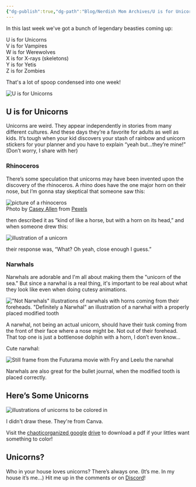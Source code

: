 ```yaml
---
{"dg-publish":true,"dg-path":"Blog/Nerdish Mom Archives/U is for Unicorns.md","permalink":"/blog/nerdish-mom-archives/u-is-for-unicorns/","title":"U is for Unicorns","tags":["homeschool"],"noteIcon":"","created":"","updated":"2023-07-12T22:35:01.000-04:00"}
---
```



In this last week we've got a bunch of legendary beasties coming up:

U is for Unicorns  
V is for Vampires  
W is for Werewolves  
X is for X-rays (skeletons)   
Y is for Yetis  
Z is for Zombies

That's a lot of spoop condensed into one week! 

![U is for Unicorns](https://i.imgur.com/veDix3R.png)


## **U is for Unicorns**

Unicorns are weird. They appear independently in stories from many different cultures. And these days they’re a favorite for adults as well as kids. It’s tough when your kid discovers your stash of rainbow and unicorn stickers for your planner and you have to explain “yeah but...they’re mine!” (Don’t worry, I share with her)

### **Rhinoceros**

There’s some speculation that unicorns may have been invented upon the discovery of the rhinoceros. A rhino does have the one major horn on their nose, but I’m gonna stay skeptical that someone saw this:

![picture of a rhinoceros](https://i.imgur.com/OMfCpKm.png)  
Photo by [Casey Allen](https://www.pexels.com/@caseygeneallen?utm_content=attributionCopyText&utm_medium=referral&utm_source=pexels) from [Pexels](https://www.pexels.com/photo/africa-wildlife-wilderness-rhino-16040/?utm_content=attributionCopyText&utm_medium=referral&utm_source=pexels)

then described it as “kind of like a horse, but with a horn on its head,” and when someone drew this:

![illustration of a unicorn](https://i.imgur.com/sjLhYwh.png)

their response was, “What? Oh yeah, close enough I guess.”

### **Narwhals**

Narwhals are adorable and I'm all about making them the "unicorn of the sea." But since a narwhal is a real thing, it's important to be real about what they look like even when doing cutesy animations. 

!["Not Narwhals" illustrations of narwhals with horns coming from their foreheads. "Definitely a Narwhal" an illustration of a narwhal with a properly placed modified tooth](https://i.imgur.com/71pwZKY.png)

A narwhal, not being an actual unicorn, should have their tusk coming from the front of their face where a nose might be. Not out of their forehead. That top one is just a bottlenose dolphin with a horn, I don’t even know…

Cute narwhal:

![Still frame from the Futurama movie with Fry and Leelu the narwhal](https://i.imgur.com/tT6gWkK.png)


Narwhals are also great for the bullet journal, when the modified tooth is placed correctly.

## **Here’s Some Unicorns**

![illustrations of unicorns to be colored in](https://i.imgur.com/SJuwCnl.png)

I didn't draw these. They're from Canva.

Visit the [chaoticorganized google](https://drive.google.com/drive/folders/1i5iicLyqkK8l6NuCTLNER3yEPHheVcjD?usp=sharing) [drive](https://drive.google.com/open?id=1IeXjASuw4XsMoFqg1Mbo-B_11j_sHil-) to download a pdf if your littles want something to color!

## **Unicorns?**

Who in your house loves unicorns? There’s always one. (It’s me. In my house it’s me…) Hit me up in the comments or on [Discord](https://discord.gg/JkPbnhb)!
